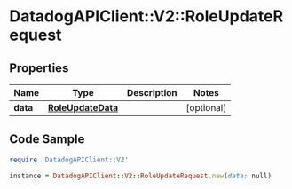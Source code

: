 # DatadogAPIClient::V2::RoleUpdateRequest

## Properties

Name | Type | Description | Notes
------------ | ------------- | ------------- | -------------
**data** | [**RoleUpdateData**](RoleUpdateData.md) |  | [optional] 

## Code Sample

```ruby
require 'DatadogAPIClient::V2'

instance = DatadogAPIClient::V2::RoleUpdateRequest.new(data: null)
```


